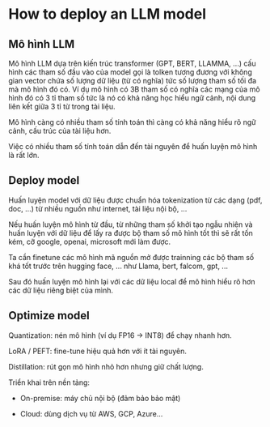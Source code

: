 # How to deploy an LLM model

## Mô hình LLM

Mô hình LLM dựa trên kiến trúc transformer (GPT, BERT, LLAMMA, ...) cấu hình các tham số đầu vào của model gọi là tolken tương đương với không gian
vector chứa số lượng dữ liệu (từ có nghĩa) tức số lượng tham số tối đa mà mô hình đó có. Ví dụ mô hình có 3B tham số có nghĩa các mạng của mô hình đó có 3 tỉ tham số tức là nó có khả năng học hiểu ngữ cảnh, nội dung liên kết giữa 3 tỉ từ trong tài liệu.


Mô hình càng có nhiều tham số tính toán thì càng có khả năng hiểu rõ ngữ cảnh, cấu trúc của tài liệu hơn.

Việc có nhiều tham số tính toán dẫn đến tài nguyên để huấn luyện mô hình là rất lớn. 

## Deploy model

Huấn luyện model với dữ liệu được chuẩn hóa tokenization từ các dạng (pdf, doc, ...) từ nhiều nguồn như internet, tài liệu nội bộ, ...

Nếu huấn luyện mô hình từ đầu, từ những tham số khởi tạo ngẫu nhiên và huấn luyện với dữ liệu để lấy ra được bộ tham số mô hình tốt thì sẽ rất tốn kém, cỡ google, openai, microsoft mới làm được.

Ta cần finetune các mô hình mã nguồn mở được trainning các bộ tham số khá tốt trước trên hugging face, ... như Llama, bert, falcom, gpt, ...

Sau đó huấn luyện mô hình lại với các dữ liệu local để mô hình hiểu rõ hơn các dữ liệu riêng biệt của mình.

## Optimize model

Quantization: nén mô hình (ví dụ FP16 → INT8) để chạy nhanh hơn.

LoRA / PEFT: fine-tune hiệu quả hơn với ít tài nguyên.

Distillation: rút gọn mô hình nhỏ hơn nhưng giữ chất lượng.

Triển khai trên nền tảng:

- On-premise: máy chủ nội bộ (đảm bảo bảo mật)

- Cloud: dùng dịch vụ từ AWS, GCP, Azure...